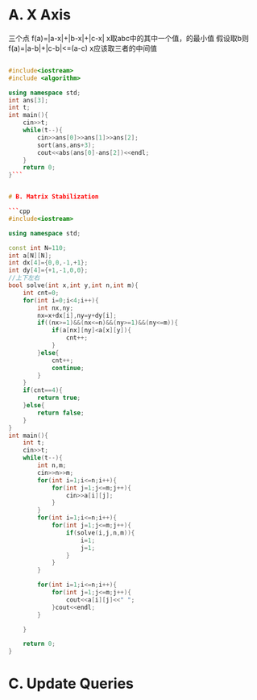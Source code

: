 # A. X Axis

三个点
f(a)=|a-x|+|b-x|+|c-x| x取abc中的其中一个值，的最小值
假设取b则 f(a)=|a-b|+|c-b|<=(a-c)
x应该取三者的中间值

```cpp

#include<iostream>
#include <algorithm>

using namespace std;
int ans[3];
int t;
int main(){
    cin>>t;
    while(t--){
        cin>>ans[0]>>ans[1]>>ans[2];
        sort(ans,ans+3);
        cout<<abs(ans[0]-ans[2])<<endl;
    }
    return 0;
}```


# B. Matrix Stabilization

```cpp
#include<iostream>

using namespace std;

const int N=110;
int a[N][N];
int dx[4]={0,0,-1,+1};
int dy[4]={+1,-1,0,0};
//上下左右
bool solve(int x,int y,int n,int m){
    int cnt=0;
    for(int i=0;i<4;i++){
        int nx,ny;
        nx=x+dx[i],ny=y+dy[i];
        if((nx>=1)&&(nx<=n)&&(ny>=1)&&(ny<=m)){
            if(a[nx][ny]<a[x][y]){
                cnt++;
            }
        }else{
            cnt++;
            continue;
        }
    }
    if(cnt==4){
        return true;
    }else{
        return false;
    }
}
int main(){
    int t;
    cin>>t;
    while(t--){
        int n,m;
        cin>>n>>m;
        for(int i=1;i<=n;i++){
            for(int j=1;j<=m;j++){
                cin>>a[i][j];
            }
        }
        for(int i=1;i<=n;i++){
            for(int j=1;j<=m;j++){
                if(solve(i,j,n,m)){
                    i=1;
                    j=1;
                }
            }
        }

        for(int i=1;i<=n;i++){
            for(int j=1;j<=m;j++){
                cout<<a[i][j]<<" ";
            }cout<<endl;
        }

    }

    return 0;
}
```

# C. Update Queries
